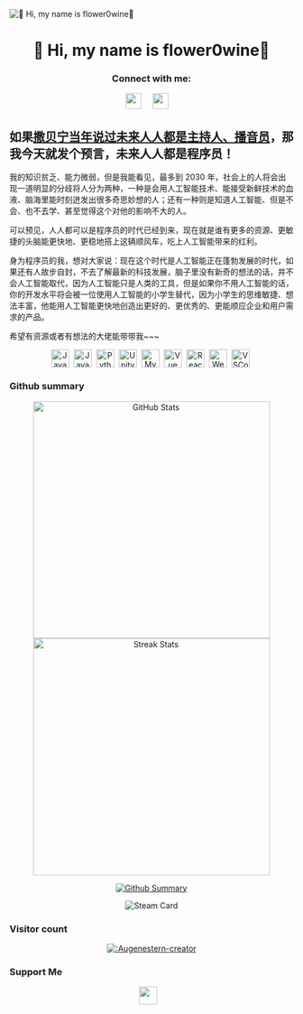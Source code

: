 ![👋 Hi, my name is flower0wine🥰](https://user-images.githubusercontent.com/10498744/210012254-234538ff-d198-48aa-8964-37e6fd45d227.gif)

<div id="toc">
  <ul align="center" style="list-style: none">
    <summary>
      <h1>
        👋 Hi, my name is flower0wine🥰
      </h1>
    </summary>
  </ul>
</div>

**<h3 align="center">Connect with me:</h3>** 
<p align="center"><a href="https://github.com/flower0wine" target="_blank"><img src="https://img.shields.io/badge/GitHub-100000?style=for-the-badge&logo=github&logoColor=white" height="28" style="margin-right: 16px"></a> <a href="flowerwine8023@gmail.com" target="_blank"><img src="https://img.shields.io/badge/Gmail-D14836?style=for-the-badge&logo=gmail&logoColor=white" height="28" style="margin-right: 16px"></a></p>

## 如果[撒贝宁当年说过未来人人都是主持人、播音员](https://www.douyin.com/video/7123093827719564552)，那我今天就发个预言，未来人人都是程序员！
我的知识贫乏、能力微弱，但是我能看见，最多到 2030 年，社会上的人将会出现一道明显的分歧将人分为两种，一种是会用人工智能技术、能接受新鲜技术的血液、脑海里能时刻迸发出很多奇思妙想的人；还有一种则是知道人工智能、但是不会、也不去学、甚至觉得这个对他的影响不大的人。

可以预见，人人都可以是程序员的时代已经到来，现在就是谁有更多的资源、更敏捷的头脑能更快地、更稳地搭上这辆顺风车，吃上人工智能带来的红利。

身为程序员的我，想对大家说：现在这个时代是人工智能正在蓬勃发展的时代，如果还有人故步自封，不去了解最新的科技发展，脑子里没有新奇的想法的话，并不会人工智能取代，因为人工智能只是人类的工具，但是如果你不用人工智能的话，你的开发水平将会被一位使用人工智能的小学生替代，因为小学生的思维敏捷、想法丰富，他能用人工智能更快地创造出更好的、更优秀的、更能顺应企业和用户需求的产品。

希望有资源或者有想法的大佬能带带我~~~


<div align="center" style="display: flex; flex-wrap: wrap; gap: 4px; justify-content: center;">
  <img src="https://skillicons.dev/icons?i=javascript" height="32" alt="JavaScript" style="margin-right: 4px">
  <img src="https://skillicons.dev/icons?i=java" height="32" alt="Java" style="margin-right: 4px">
  <img src="https://skillicons.dev/icons?i=python" height="32" alt="Python" style="margin-right: 4px">
  <img src="https://skillicons.dev/icons?i=unity" height="32" alt="Unity" style="margin-right: 4px">
  <img src="https://skillicons.dev/icons?i=mysql" height="32" alt="MySQL" style="margin-right: 4px">
  <img src="https://skillicons.dev/icons?i=vue" height="32" alt="Vue" style="margin-right: 4px"> 
  <img src="https://skillicons.dev/icons?i=react" height="32" alt="React" style="margin-right: 4px"> 
  <img src="https://skillicons.dev/icons?i=webpack" height="32" alt="Webpack" style="margin-right: 4px"> 
  <img src="https://skillicons.dev/icons?i=vscode" height="32" alt="VSCode" style="margin-right: 4px">
</div>

### Github summary

<div align="center"> 

<img src="https://github-readme-stats.vercel.app/api?username=flower0wine&theme=transparent&hide_border=true&show_icons=true&count_private=true" alt="GitHub Stats" width="420" />

<img src="https://github-readme-streak-stats.herokuapp.com/?user=flower0wine&theme=transparent&hide_border=true" alt="Streak Stats" width="420" />

</div>


<div align="center"> 
  
[<img src="https://github-profile-trophy.vercel.app/?username=flower0wine&theme=nord&margin-w=25&row=1&column=7&no-frame=true&no-bg=true" alt="Github Summary" />](https://github.com/ryo-ma/github-profile-trophy)

![Steam Card](https://card.yuy1n.io/card/76561199638176642/gradient1,en,bg-game-578080,games,screenshots)

</div>

<!--  [<img src="https://github-readme-stats.vercel.app/api/top-langs/?username=flower0wine&layout=compact&langs_count=10&hide_border=true&theme=transparent"/>](https://github.com/anuraghazra/github-readme-stats) -->
  
<!-- [![Ashutosh's github activity graph](https://github-readme-activity-graph.vercel.app/graph?username=flower0wine&theme=react-dark)](https://github.com/ashutosh00710/github-readme-activity-graph) -->


### Visitor count

<div align="center">

[![:Augenestern-creator](https://count.getloli.com/get/@:flower0wine?theme=rule34)](https://github.com/journey-ad/Moe-Counter)

</div>

### Support Me

<p align="center"><a href="https://buymeacoffee.com/flowerwine" target="_blank"><img src="https://img.shields.io/badge/Buy%20Me%20a%20Coffee-fde047?style=for-the-badge&logo=buy-me-a-coffee&logoColor=white" height="32" style="margin-right: 12px"></a></p>




